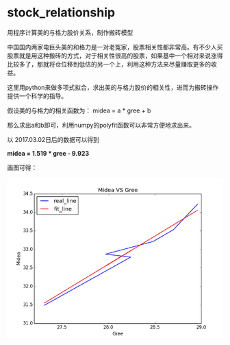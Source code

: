 # stock_relationship
用程序计算美的与格力股价关系，制作搬砖模型

中国国内两家电巨头美的和格力是一对老冤家，股票相关性都非常高。有不少人买股票就是用这种搬砖的方式，对于相关性很高的股票，如果基中一个相对来说涨得比较多了，那就将仓位移到低估的另一个上，利用这种方法来尽量赚取更多的收益。

这里用python来做多项式拟合，求出美的与格力股价的相关性，进而为搬砖操作提供一个科学的指导。

假设美的与格力的相关函数为： midea = a * gree + b

那么求出a和b即可，利用numpy的polyfit函数可以非常方便地求出来。

以 2017.03.02日后的数据可以得到

__midea = 1.519 * gree - 9.923__

画图可得：

![plot image](https://github.com/inspire365/stock_relationship/blob/master/mg.png)


